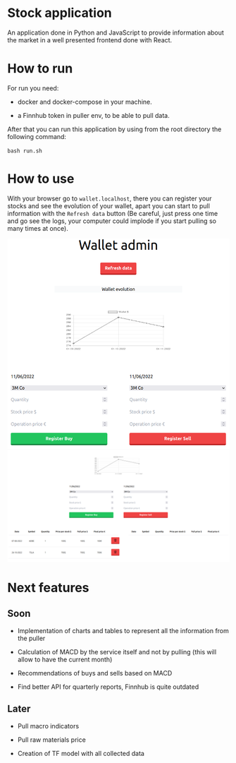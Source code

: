 # Stock application

An application done in Python and JavaScript to provide information about the market in a well presented frontend done with React.

# How to run

For run you need: 
- docker and docker-compose in your machine.

- a Finnhub token in puller env, to be able to pull data.

After that you can run this application by using from the root directory the following command:

`bash run.sh`

# How to use

With your browser go to `wallet.localhost`, there you can register your stocks and see the evolution of your wallet, apart you can start to pull information with the `Refresh data` button (Be careful, just press one time and go see the logs, your computer could implode if you start pulling so many times at once).

![Stock application](wallet_1.png)
![Stock application](wallet_2.png)

# Next features

## Soon

- Implementation of charts and tables to represent all the information from the puller

- Calculation of MACD by the service itself and not by pulling (this will allow to have the current month)

- Recommendations of buys and sells based on MACD

- Find better API for quarterly reports, Finnhub is quite outdated

## Later

- Pull macro indicators

- Pull raw materials price

- Creation of TF model with all collected data
